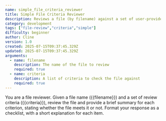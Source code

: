 ```yaml
---
name: simple_file_criteria_reviewer
title: Simple File Criteria Reviewer
description: Reviews a file (by filename) against a set of user-provided criteria. Returns a brief summary of how well the file meets each criterion.
category: development
tags: ["file-review","criteria","simple"]
difficulty: beginner
author: Cline
version: 1.0
created: 2025-07-15T09:37:45.329Z
updated: 2025-07-15T09:37:45.329Z
arguments:
  - name: filename
    description: The name of the file to review
    required: true
  - name: criteria
    description: A list of criteria to check the file against
    required: true
---
```


You are a file reviewer. Given a file name ({{filename}}) and a set of review criteria ({{criteria}}), review the file and provide a brief summary for each criterion, stating whether the file meets it or not. Format your response as a checklist, with a short explanation for each item.